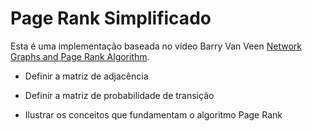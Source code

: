 # Page Rank Simplificado

Esta é uma implementação baseada no vídeo Barry Van Veen [Network Graphs and Page Rank Algorithm](https://www.youtube.com/watch?v=ztc6sYgapwA).

- Definir a matriz de adjacência

- Definir a matriz de probabilidade de transição

- Ilustrar os conceitos que fundamentam o algoritmo Page Rank
